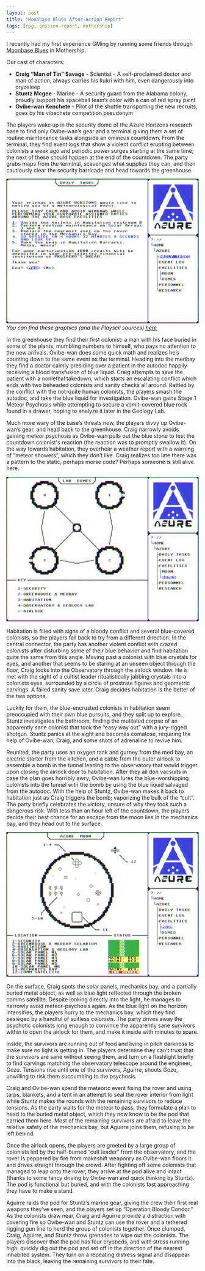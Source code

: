 ```yaml
---
layout: post
title: "Moonbase Blues After-Action Report"
tags: [rpg, session-report, mothership]
---
```


I recently had my first experience GMing by running some friends through [Moonbase Blues](https://www.drivethrurpg.com/product/308672/Moonbase-Blues) in Mothership. 

Our cast of characters:
- **Craig “Man of Tin” Savage** - Scientist - A self-proclaimed doctor and man of action, always carries his kukri with him, even dangerously into cryosleep
- **Stuntz Mcgee** - Marine - A security guard from the Alabama colony, proudly support his spaceball team’s color with a can of red spray paint
- **Ovibe-wan Kenchete** - Pilot of the shuttle transporting the new recruits, goes by his vibechete competition pseudonym

The players wake up in the security dome of the Azure Horizons research base to find only Ovibe-wan’s gear and a terminal giving them a set of routine maintenance tasks alongside an ominous countdown. From the terminal, they find event logs that show a violent conflict erupting between colonists a week ago and periodic power surges starting at the same time; the next of these should happen at the end of the countdown. The party grabs maps from the terminal, scavenges what supplies they can, and then cautiously clear the security barricade and head towards the greenhouse.

![Daily tasks](/assets/moonbase_blues/azure_daily_tasks.png)
*You can find these graphics (and the Playscii sources) [here](https://drive.google.com/file/d/10WP6ziofMtiOYj4Tw_zQRgprgLiRmJg8/view?usp=sharing)*

In the greenhouse they find their first colonist: a man with his face buried in some of the plants, mumbling numbers to himself, who pays no attention to the new arrivals. Ovibe-wan does some quick math and realizes he’s counting down to the same event as the terminal. Heading into the medbay they find a doctor calmly presiding over a patient in the autodoc happily receiving a blood transfusion of blue liquid. Craig attempts to save the patient with a nonlethal takedown, which starts an escalating conflict which ends with two beheaded colonists and sanity checks all around. Rattled by the conflict with the not-quite human colonists, the players smash the autodoc, and take the blue liquid for investigation. Ovibe-wan gains Stage 1 Meteor Psychosis while attempting to secure a vomit-covered blue rock found in a drawer, hoping to analyze it later in the Geology Lab.

Much more wary of the base’s threats now, the players divvy up Ovibe-wan’s gear, and head back to the greenhouse. Craig narrowly avoids gaining meteor psychosis as Ovibe-wan pulls out the blue stone to test the countdown colonist's reaction (the reaction was to promptly swallow it). On the way towards habitation, they overhear a weather report with a warning of “meteor showers”, which they don’t like. Craig realizes too late there was a pattern to the static, perhaps morse code? Perhaps someone is still alive here.

![Map of the domes on the Azure Horizons moon base](/assets/moonbase_blues/azure_domemap.png)

Habitation is filled with signs of a bloody conflict and several blue-covered colonists, so the players fall back to try from a different direction. In the central connector, the party has another violent conflict with crazed colonists after disturbing some of their blue behavior and find habitation quite the same from this angle. Moving past a colonist with blue crystals for eyes, and another that seems to be staring at an unseen object through the floor, Craig looks into the Observatory through the airlock window. He is met with the sight of a cultist leader ritualistically jabbing crystals into a colonists eyes, surrounded by a circle of prostrate figures and geometric carvings. A failed sanity save later, Craig decides habitation is the better of the two options.

Luckily for them, the blue-encrusted colonists in habitation seem preoccupied with their own blue pursuits, and they split up to explore. Stuntz investigates the bathroom, finding the mutilated corpse of an apparently sane colonist that took the “easy way out” with a jury-rigged shotgun. Stuntz panics at the sight and becomes comatose, requiring the help of Ovibe-wan, Craig, and some shots of adrenaline to revive him.

Reunited, the party uses an oxygen tank and gurney from the med bay, an electric starter from the kitchen, and a cable from the outer airlock to assemble a bomb in the tunnel leading to the observatory that would trigger upon closing the airlock door to habitation. After they all don vacsuits in case the plan goes horribly awry, Ovibe-wan lures the blue-worshipping colonists into the tunnel with the bomb by using the blue liquid salvaged from the autodoc. With the help of Stuntz, Ovibe-wan makes it back to habitation just as Craig triggers the bomb; vaporizing the bulk of the “cult”. The party briefly celebrates the victory, unsure of why they took such a dangerous risk. With less than an hour left of the countdown, the players decide their best chance for an escape from the moon lies in the mechanics bay, and they head out to the surface.

![Map of the surface of the moon](/assets/moonbase_blues/azure_moonmap.png)

On the surface, Craig spots the solar panels, mechanics bay, and a partially buried metal object, as well as blue light reflected through the broken comms satellite. Despite looking directly into the light,  he manages to narrowly avoid meteor-psychosis again. As the blue light on the horizon intensifies, the players hurry to the mechanics bay, which they find besieged by a handful of suitless colonists. The party drives away the psychotic colonists long enough to convince the apparently sane survivors within to open the airlock for them, and make it inside with minutes to spare.

Inside, the survivors are running out of food and living in pitch darkness to make sure no light is getting in. The players determine they can’t trust that the survivors are sane without seeing them, and turn on a flashlight briefly to find carvings matching the observatory telescope around the engineer, Gozu. Tensions rise until one of the survivors, Aguirre, shoots Gozu, unwilling to risk them succumbing to the psychosis.

Craig and Ovibe-wan spend the meteoric event fixing the rover and using tarps, blankets, and a tent in an attempt to seal the rover interior from light while Stuntz makes the rounds with the remaining survivors to reduce tensions. As the party waits for the meteor to pass, they formulate a plan to head to the buried metal object, which they now know to be the pod that carried them here. Most of the remaining survivors are afraid to leave the relative safety of the mechanics bay, but Aguirre joins them, refusing to be left behind.

Once the airlock opens, the players are greeted by a large group of colonists led by the half-burned “cult leader” from the observatory, and the rover is peppered by fire from makeshift weaponry as Ovibe-wan floors it and drives straight through the crowd. After fighting off some colonists that managed to leap onto the rover, they arrive at the pod alive and intact (thanks to some fancy driving by Ovibe-wan and quick thinking by Stuntz). The pod is functional but buried, and with the colonists fast approaching they have to make a stand.

Aguirre raids the pod for Stuntz’s marine gear, giving the crew their first real weapons they’ve seen, and the players set up “Operation Bloody Condor.” As the colonists draw near, Craig and Aguirre provide a distraction with covering fire so Ovibe-wan and Stuntz can use the rover and a tethered rigging gun line to herd the group of colonists together. Once clumped, Craig, Aguirre, and Stuntz throw grenades to wipe out the colonists. The players discover that the pod has four cryobeds, and with stress running high, quickly dig out the pod and set off in the direction of the nearest inhabited system. They turn on a repeating distress signal and disappear into the black, leaving the remaining survivors to their fate.

